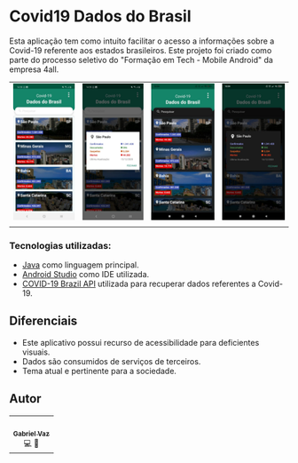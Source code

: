 # Covid19 Dados do Brasil
Esta aplicação tem como intuito facilitar o acesso a informações sobre a Covid-19 referente aos estados brasileiros. Este projeto foi criado como parte do processo seletivo do "Formação em Tech - Mobile Android" da empresa 4all.

|                                  |                                  |                                  |                                  |
| :------------------------------- | :------------------------------: | :------------------------------: | :------------------------------: |
| ![01](./screenshots/white1.jpeg) | ![02](./screenshots/white2.jpeg) | ![03](./screenshots/black1.jpeg) | ![04](./screenshots/black2.jpeg) |
|                                  |                                  |                                  |                                  |

### Tecnologias utilizadas:

- [Java](https://www.java.com/pt-BR/) como linguagem principal.
- [Android Studio](https://developer.android.com/studio) como IDE utilizada.
- [COVID-19 Brazil API](https://covid19-brazil-api.now.sh/) utilizada para recuperar dados referentes a Covid-19.

## Diferenciais
- Este aplicativo possui recurso de acessibilidade para deficientes visuais.
- Dados são consumidos de serviços de terceiros.
- Tema atual e pertinente para a sociedade.

## Autor

<table>
  <tr>
    <td align="center">
        <a href="https://github.com/vazaee">
            <img src="https://avatars1.githubusercontent.com/u/26447237?s=400&u=745c8142a5956538c118d3325ed7bfcb5459b600&v=4" width="100px;" alt=""/>
            <br />
            <sub><b>Gabriel Vaz</b></sub>
            <br />
            </a><a title="Code">💻</a>
            </a><a title="Design">🎨</a>
        </a>
    </td>
  <tr>
</table>
